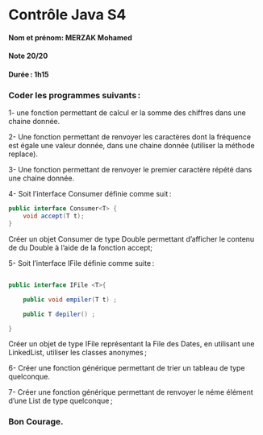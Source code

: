 # Contrôle Java S4  

#### Nom et prénom: MERZAK Mohamed 						

#### Note 20/20

#### Durée : 1h15							 

 

### Coder les programmes suivants : 

1- une fonction permettant de calcul er la somme des chiffres dans une chaine donnée. 

2- Une fonction permettant de renvoyer les caractères dont la fréquence est égale une valeur donnée, dans une chaine donnée (utiliser la méthode replace). 

3- Une fonction permettant de renvoyer le premier caractère répété dans une chaine donnée. 

4- Soit l’interface Consumer définie comme suit :  

``` java
public interface Consumer<T> {
    void accept(T t);
}
```

 

Créer un objet Consumer de type Double permettant d’afficher le contenu de du Double à l’aide de la fonction accept; 

5- Soit l’interface IFile<T> définie comme suite :	

``` java	 

public interface IFile <T>{ 

    public void empiler(T t) ; 

    public T depiler() ; 

}
```

Créer un objet de type IFile représentant la File des Dates, en utilisant une LinkedList, utiliser les classes anonymes ; 

6- Créer une fonction générique permettant de trier un tableau de type quelconque.  

7- Créer une fonction générique permettant de renvoyer le néme élément d’une List de type quelconque ; 

          

 

### Bon Courage. 
